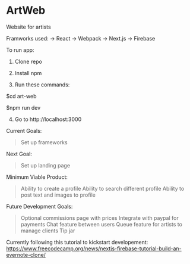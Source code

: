 # ArtWeb
Website for artists

Framworks used: 
-> React 
-> Webpack
-> Next.js
-> Firebase

To run app:
1) Clone repo 

2) Install npm

3) Run these commands:

$cd art-web  

$npm run dev

4) Go to http://localhost:3000

Current Goals: 
> Set up frameworks 

Next Goal: 
> Set up landing page 

Minimum Viable Product:
> Ability to create a profile
> Ability to search different profile
> Ability to post text and images to profile

Future Development Goals: 
> Optional commissions page with prices
> Integrate with paypal for payments
> Chat feature between users
> Queue feature for artists to manage clients 
> Tip jar

Currently following this tutorial to kickstart developement: https://www.freecodecamp.org/news/nextjs-firebase-tutorial-build-an-evernote-clone/